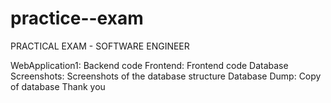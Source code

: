 # practice--exam
PRACTICAL EXAM - SOFTWARE ENGINEER


WebApplication1: Backend code
Frontend: Frontend code
Database Screenshots: Screenshots of the database structure
Database Dump:  Copy of database
Thank you